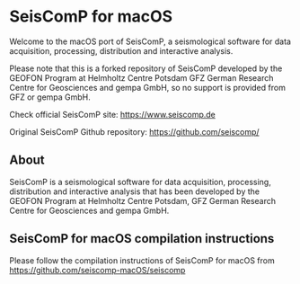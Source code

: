 # SeisComP for macOS

Welcome to the macOS port of SeisComP, a seismological software for data acquisition, processing, distribution and interactive analysis.

Please note that this is a forked repository of SeisComP developed by the GEOFON Program at Helmholtz Centre Potsdam GFZ German Research Centre for Geosciences and gempa GmbH,
so no support is provided from GFZ or gempa GmbH.

Check official SeisComP site:
https://www.seiscomp.de

Original SeisComP Github repository:
https://github.com/seiscomp/

## About

SeisComP is a seismological software for data acquisition, processing,
distribution and interactive analysis that has been developed by the
GEOFON Program at  Helmholtz Centre Potsdam, GFZ German Research Centre
for Geosciences and gempa GmbH.

## SeisComP for macOS compilation instructions

Please follow the compilation instructions of SeisComP for macOS from
https://github.com/seiscomp-macOS/seiscomp
